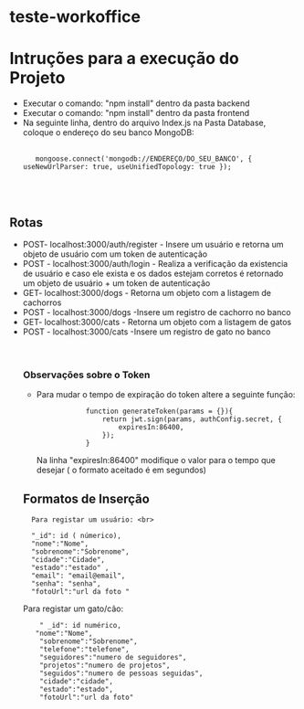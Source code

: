 # teste-workoffice

<h1> Intruções para a execução do Projeto  </h1>


<ul>
  <li>Executar o comando: "npm install" dentro da pasta backend </li>
   <li>Executar o comando: "npm install" dentro da pasta frontend </li>
   <li>
   Na seguinte linha, dentro do arquivo Index.js na Pasta Database, coloque o endereço do seu banco MongoDB: <br> <br>
   
   
  
    
       mongoose.connect('mongodb://ENDEREÇO/DO_SEU_BANCO', { useNewUrlParser: true, useUnifiedTopology: true }); 
    
   
    
  
  </li> <br> <br>
 
</ul>

<h2> Rotas </h2>

<ul>
   <li> POST-  localhost:3000/auth/register - Insere um usuário e retorna um objeto de usuário com um token de autenticação   </li>
   <li> POST - localhost:3000/auth/login - Realiza a verificação da existencia de usuário e caso ele exista
   e os dados estejam corretos é retornado um objeto de usuário + um token de autenticação </li>
   

  <li> GET-  localhost:3000/dogs - Retorna um objeto com a listagem de cachorros  </li>
   <li> POST - localhost:3000/dogs -Insere um registro de cachorro no banco  </li>
    <li> GET-  localhost:3000/cats - Retorna um objeto com a listagem de gatos  </li>
   <li> POST - localhost:3000/cats -Insere um registro de gato no banco  </li>
   <br <br> <br>
   
   <h3> Observações sobre o Token </h3>
     <ul>
      <li> Para mudar o tempo de expiração do token altere a seguinte função:

                function generateToken(params = {}){
                    return jwt.sign(params, authConfig.secret, {
                        expiresIn:86400,
                    });
                }
                
                
                
     
Na linha "expiresIn:86400" modifique o valor para o tempo que desejar ( o formato aceitado é em segundos) 
    </li>
     
  </ul>

 <h2> Formatos de Inserção  </h2>
 
      Para registar um usuário: <br>

      "_id": id ( númerico),
      "nome":"Nome",
      "sobrenome":"Sobrenome",
      "cidade":"Cidade",
      "estado":"estado" ,
      "email": "email@email",
      "senha": "senha",
      "fotoUrl":"url da foto "
	


 Para registar um gato/cão: <br>
 
        " _id": id numérico,
       "nome":"Nome",
        "sobrenome":"Sobrenome",
        "telefone":"telefone",
        "seguidores":"numero de seguidores",
        "projetos":"numero de projetos",
        "seguidos":"numero de pessoas seguidas",
        "cidade":"cidade",
        "estado":"estado",
        "fotoUrl":"url da foto"
  
